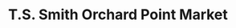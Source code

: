 ---
title: "T.S. Smith Orchard Point Market"
url: /bridgeville/t-s-smith-orchard-point-market/
shop: Hofladen
---